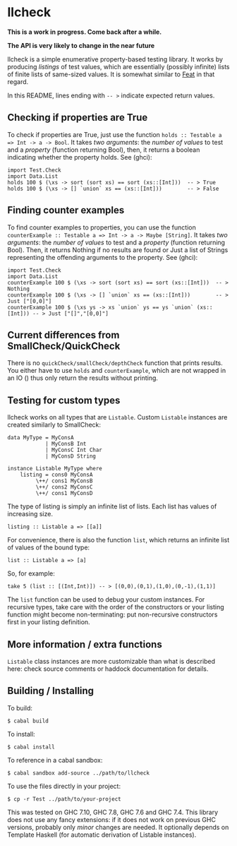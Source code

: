 llcheck
=======

**This is a work in progress.  Come back after a while.**

**The API is very likely to change in the near future**

llcheck is a simple enumerative property-based testing library.  It works by
producing *listings* of test values, which are essentially (possibly infinite)
lists of finite lists of same-sized values.  It is somewhat similar to [Feat] in
that regard.

In this README, lines ending with `-- >` indicate expected return values.


Checking if properties are True
-------------------------------

To check if properties are True,
just use the function `holds :: Testable a => Int -> a -> Bool`.
It takes _two arguments_:
the _number of values_ to test
and a _property_ (function returning Bool),
then, it returns a boolean indicating whether the property holds.
See (ghci):

	import Test.Check
	import Data.List
	holds 100 $ (\xs -> sort (sort xs) == sort (xs::[Int]))  -- > True
	holds 100 $ (\xs -> [] `union` xs == (xs::[Int]))        -- > False


Finding counter examples
------------------------

To find counter examples to properties,
you can use the function `counterExample :: Testable a => Int -> a -> Maybe [String]`.
It takes _two arguments_:
the _number of values_ to test
and a _property_ (function returning Bool).
Then, it returns Nothing if no results are found or Just a list of Strings
representing the offending arguments to the property.
See (ghci):

	import Test.Check
	import Data.List
	counterExample 100 $ (\xs -> sort (sort xs) == sort (xs::[Int]))  -- > Nothing
	counterExample 100 $ (\xs -> [] `union` xs == (xs::[Int]))        -- > Just ["[0,0]"]
	counterExample 100 $ (\xs ys -> xs `union` ys == ys `union` (xs::[Int])) -- > Just ["[]","[0,0]"]


Current differences from SmallCheck/QuickCheck
----------------------------------------------

There is no `quickCheck/smallCheck/depthCheck` function that prints results.
You either have to use `holds` and `counterExample`,
which are not wrapped in an IO () thus only return the results without
printing.


Testing for custom types
------------------------

llcheck works on all types that are `Listable`.
Custom `Listable` instances are created similarly to SmallCheck:

	data MyType = MyConsA
	            | MyConsB Int
	            | MyConsC Int Char
	            | MyConsD String

	instance Listable MyType where
	    listing = cons0 MyConsA
	         \++/ cons1 MyConsB
	         \++/ cons2 MyConsC
	         \++/ cons1 MyConsD

The type of listing is simply an infinite list of lists.
Each list has values of increasing size.

	listing :: Listable a => [[a]]

For convenience, there is also the function `list`,
which returns an infinite list of values of the bound type:

	list :: Listable a => [a]

So, for example:

	take 5 (list :: [(Int,Int)]) -- > [(0,0),(0,1),(1,0),(0,-1),(1,1)]

The `list` function can be used to debug your custom instances.  For recursive
types, take care with the order of the constructors or your listing function
might become non-terminating: put non-recursive constructors first in your
listing definition.


More information / extra functions
----------------------------------

`Listable` class instances are more customizable than what is described here:
check source comments or haddock documentation for details.


Building / Installing
---------------------

To build:

	$ cabal build

To install:

	$ cabal install

To reference in a cabal sandbox:

	$ cabal sandbox add-source ../path/to/llcheck

To use the files directly in your project:

	$ cp -r Test ../path/to/your-project


This was tested on GHC 7.10, GHC 7.8, GHC 7.6 and GHC 7.4.
This library does not use any fancy extensions:
if it does not work on previous GHC versions,
probably only *minor* changes are needed.
It optionally depends on Template Haskell
(for automatic derivation of Listable instances).


[Feat]: https://hackage.haskell.org/package/testing-feat
[SmallCheck]: https://hackage.haskell.org/package/smallcheck
